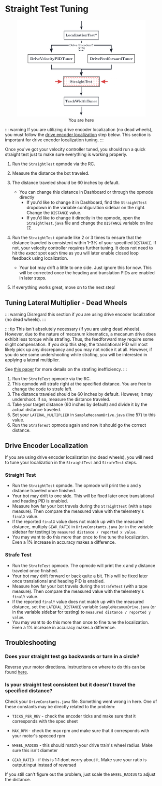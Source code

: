# Straight Test Tuning

<figure align="center">
    <img src="./assets/you-are-here/YouAreHere-StraightTest-quarter.png" alt="You are on the straight test step">
    <figcaption class="mt-2 text-gray-600 text-center">You are here</figcaption>
</figure>

::: warning
If you are utilizing drive encoder localization (no dead wheels), you must follow the [drive encoder localization](#drive-encoder-localization) step below. This section is important for drive encoder localization tuning.
:::

Once you've got your velocity controller tuned, you should run a quick straight test just to make sure everything is working properly.

1. Run the `StraightTest` opmode via the RC.
2. Measure the distance the bot traveled.
3. The distance traveled should be 60 inches by default.
   - You can change this distance in Dashboard or through the opmode directly
     - If you'd like to change it in Dashboard, find the `StraightTest` dropdown in the variable configuration sidebar on the right. Change the `DISTANCE` value.
     - If you'd like to change it directly in the opmode, open the `StraightTest.java` file and change the `DISTANCE` variable on line 17.
4. Run the `StraightTest` opmode like 2 or 3 times to ensure that the distance traveled is consistent within 1-3% of your specified `DISTANCE`. If not, your velocity controller requires further tuning. It does not need to hit the _exact_ spot each time as you will later enable closed loop feedback using localization.

   - Your bot may drift a little to one side. Just ignore this for now. This will be corrected once the heading and translation PIDs are enabled in later steps.

5. If everything works great, move on to the next step!

## Tuning Lateral Multiplier - Dead Wheels

::: warning
Disregard this section if you are using drive encoder localization (no dead wheels).
:::

::: tip
This isn't absolutely necessary (if you are using dead wheels). However, due to the nature of mecanum kinematics, a mecanum drive does exhibit less torque while strafing. Thus, the feedforward may require some slight compensation. If you skip this step, the translational PID will most likely pick up any discrepancy and you may not notice it at all. However, if you do see some undershooting while strafing, you will be interested in applying a lateral multiplier.

See [this paper](https://www.chiefdelphi.com/t/paper-mecanum-and-omni-kinematic-and-force-analysis/106153) for more details on the strafing inefficiency.
:::

1. Run the `StrafeTest` opmode via the RC.
2. This opmode will strafe right at the specified distance. You are free to change the code to strafe left.
3. The distance traveled should be 60 inches by default. However, it may undershoot. If so, measure the distance traveled.
4. Take your target distance (60 inches by default) and divide it by the actual distance traveled.
5. Set your `LATERAL_MULTIPLIER` in `SampleMecanumDrive.java` (line 57) to this value.
6. Run the `StrafeTest` opmode again and now it should go the correct distance.

## Drive Encoder Localization

If you are using drive encoder localization (no dead wheels), you will need to tune your localization in the `StraightTest` and `StrafeTest` steps.

### Straight Test

- Run the `StraightTest` opmode. The opmode will print the x and y distance traveled once finished.
- Your bot may drift to one side. This will be fixed later once translational and heading PID is enabled.
- Measure how far your bot travels during the `StraightTest` (with a tape measure). Then compare the measured value with the telemetry's `finalX` value.
- If the reported `finalX` value does not match up with the measured distance, multiply `GEAR_RATIO` in `DriveConstants.java` (or in the variable sidebar for testing) by `measured distance / reported x value`.
- You may want to do this more than once to fine tune the localization. Even a 1% increase in accuracy makes a difference.

### Strafe Test

- Run the `StrafeTest` opmode. The opmode will print the x and y distance traveled once finished.
- Your bot may drift forward or back quite a bit. This will be fixed later once translational and heading PID is enabled.
- Measure how far your bot travels during the `StrafeTest` (with a tape measure). Then compare the measured value with the telemetry's `finalY` value.
- If the reported `finalY` value does not match up with the measured distance, set the `LATERAL_DISTANCE` variable `SampleMecanumDrive.java` (or in the variable sidebar for testing) to `measured distance / reported y value`.
- You may want to do this more than once to fine tune the localization. Even a 1% increase in accuracy makes a difference.

## Troubleshooting

### Does your straight test go backwards or turn in a circle?

Reverse your motor directions. Instructions on where to do this can be found [here](/drive-constants.html#samplemecanumdrive-motor-direction).

### **Is your straight test consistent but it doesn't travel the specified distance?**

Check your `DriveConstants.java` file. Something went wrong in here. One of these constants may be directly related to the problem:

- `TICKS_PER_REV` - check the encoder ticks and make sure that it corresponds with the spec sheet

- `MAX_RPM` - check the max rpm and make sure that it corresponds with your motor's specced rpm

- `WHEEL_RADIUS` - this should match your drive train's wheel radius. Make sure this isn't diameter

- `GEAR_RATIO` - if this is 1:1 dont worry about it. Make sure your ratio is output:input instead of reversed

If you still can't figure out the problem, just scale the `WHEEL_RADIUS` to adjust the distance.
